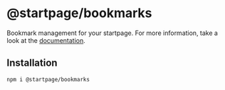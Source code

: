 # @startpage/bookmarks

Bookmark management for your startpage.
For more information, take a look at the [documentation](https://prettycoffee.github.io/startpage/#/bookmarks).

## Installation

```
npm i @startpage/bookmarks
```
